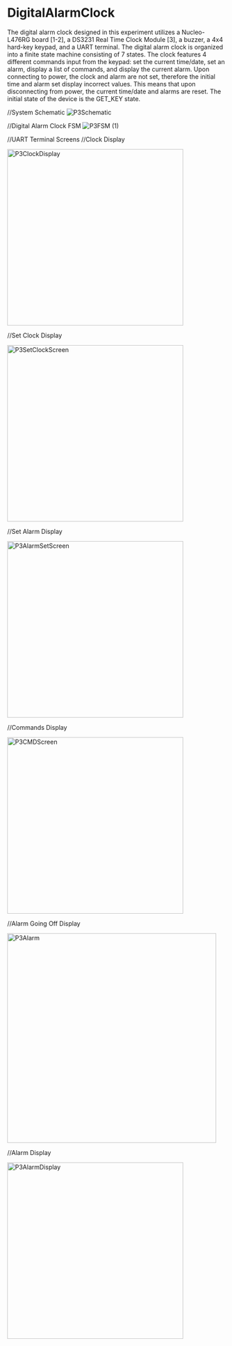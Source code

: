 # DigitalAlarmClock
The digital alarm clock designed in this experiment utilizes a Nucleo-L476RG board [1-2], a DS3231 Real Time Clock Module [3], a buzzer, a 4x4 hard-key keypad, and a UART terminal. 
The digital alarm clock is organized into a finite state machine consisting of 7 states. The clock features 4 different commands input from the keypad: set the current time/date, 
set an alarm, display a list of commands, and display the current alarm. Upon connecting to power, the clock and alarm are not set, therefore the initial time and alarm set display 
incorrect values. This means that upon disconnecting from power, the current time/date and alarms are reset. The initial state of the device is the GET_KEY state.

//System Schematic
![P3Schematic](https://github.com/colecosta7/DigitalAlarmClock/assets/81593806/1b88e920-25b5-4c80-8180-06e934fae376)

//Digital Alarm Clock FSM
![P3FSM (1)](https://github.com/colecosta7/DigitalAlarmClock/assets/81593806/8b80d360-15fb-44aa-bce8-3a38e5b3d99f)


//UART Terminal Screens
//Clock Display

<img width="405" alt="P3ClockDisplay" src="https://github.com/colecosta7/DigitalAlarmClock/assets/81593806/27715f1c-f511-4b57-baaf-585072c09082">

//Set Clock Display

<img width="405" alt="P3SetClockScreen" src="https://github.com/colecosta7/DigitalAlarmClock/assets/81593806/747a7e5b-d1e7-4d99-824f-e3844d0d1dad">

//Set Alarm Display

<img width="405" alt="P3AlarmSetScreen" src="https://github.com/colecosta7/DigitalAlarmClock/assets/81593806/990ae955-225d-494f-b7ed-822d5a637c51">

//Commands Display

<img width="405" alt="P3CMDScreen" src="https://github.com/colecosta7/DigitalAlarmClock/assets/81593806/dc2e714f-f840-4bd4-8f34-2e20d305bdb4">

//Alarm Going Off Display

<img width="481" alt="P3Alarm" src="https://github.com/colecosta7/DigitalAlarmClock/assets/81593806/00e26dce-447e-45ac-bd8a-25ad33524fe2">

//Alarm Display

<img width="405" alt="P3AlarmDisplay" src="https://github.com/colecosta7/DigitalAlarmClock/assets/81593806/069f5196-2a37-4ed5-98b8-c4dffec45a5d">
